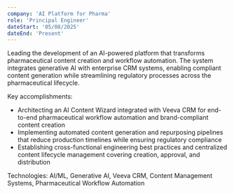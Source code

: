```yaml
---
company: 'AI Platform for Pharma'
role: 'Principal Engineer'
dateStart: '05/08/2025'
dateEnd: 'Present'
---
```


Leading the development of an AI-powered platform that transforms pharmaceutical content creation and workflow automation. The system integrates generative AI with enterprise CRM systems, enabling compliant content generation while streamlining regulatory processes across the pharmaceutical lifecycle.

Key accomplishments:

- Architecting an AI Content Wizard integrated with Veeva CRM for end-to-end pharmaceutical workflow automation and brand-compliant content creation
- Implementing automated content generation and repurposing pipelines that reduce production timelines while ensuring regulatory compliance
- Establishing cross-functional engineering best practices and centralized content lifecycle management covering creation, approval, and distribution

Technologies: AI/ML, Generative AI, Veeva CRM, Content Management Systems, Pharmaceutical Workflow Automation